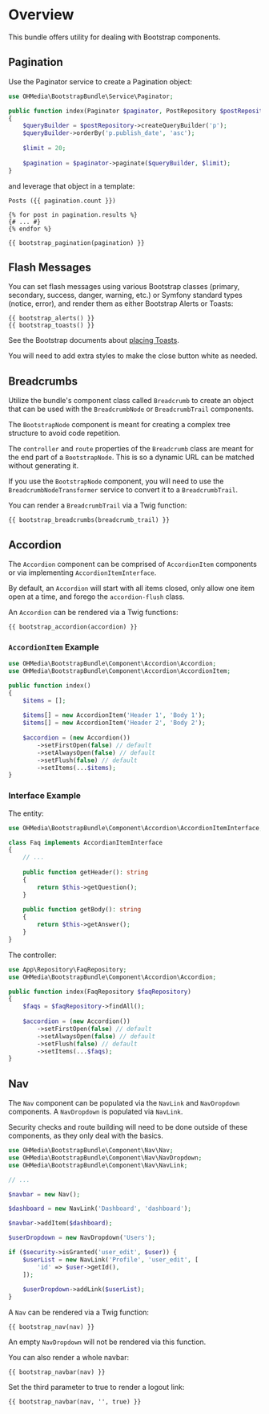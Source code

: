 # Overview

This bundle offers utility for dealing with Bootstrap components.

## Pagination

Use the Paginator service to create a Pagination object:

```php
use OHMedia\BootstrapBundle\Service\Paginator;

public function index(Paginator $paginator, PostRepository $postRepository)
{
    $queryBuilder = $postRepository->createQueryBuilder('p');
    $queryBuilder->orderBy('p.publish_date', 'asc');
    
    $limit = 20;
    
    $pagination = $paginator->paginate($queryBuilder, $limit);
}
```

and leverage that object in a template:

```twig
Posts ({{ pagination.count }})

{% for post in pagination.results %}
{# ... #}
{% endfor %}

{{ bootstrap_pagination(pagination) }}
```

## Flash Messages

You can set flash messages using various Bootstrap classes (primary, secondary,
success, danger, warning, etc.) or Symfony standard types (notice, error), and
render them as either Bootstrap Alerts or Toasts:

```twig
{{ bootstrap_alerts() }}
{{ bootstrap_toasts() }}
```

See the Bootstrap documents about [placing Toasts](https://getbootstrap.com/docs/5.2/components/toasts/#placement).

You will need to add extra styles to make the close button white as needed.

## Breadcrumbs

Utilize the bundle's component class called `Breadcrumb` to create an object
that can be used with the `BreadcrumbNode` or `BreadcrumbTrail` components.

The `BootstrapNode` component is meant for creating a complex tree structure
to avoid code repetition.

The `controller` and `route` properties of the `Breadcrumb` class are meant for
the end part of a `BootstrapNode`. This is so a dynamic URL can be matched
without generating it.

If you use the `BootstrapNode` component, you will need to use the
`BreadcrumbNodeTransformer` service to convert it to a `BreadcrumbTrail`.

You can render a `BreadcrumbTrail` via a Twig function:

```twig
{{ bootstrap_breadcrumbs(breadcrumb_trail) }}
```

## Accordion

The `Accordion` component can be comprised of `AccordionItem` components
or via implementing `AccordionItemInterface`.

By default, an `Accordion` will start with all items closed, only allow one
item open at a time, and forego the `accordion-flush` class.

An `Accordion` can be rendered via a Twig functions:

```twig
{{ bootstrap_accordion(accordion) }}
```

### `AccordionItem` Example

```php
use OHMedia\BootstrapBundle\Component\Accordion\Accordion;
use OHMedia\BootstrapBundle\Component\Accordion\AccordionItem;

public function index()
{
    $items = [];
    
    $items[] = new AccordionItem('Header 1', 'Body 1');
    $items[] = new AccordionItem('Header 2', 'Body 2');
    
    $accordion = (new Accordion())
        ->setFirstOpen(false) // default
        ->setAlwaysOpen(false) // default
        ->setFlush(false) // default
        ->setItems(...$items);
}
```

### Interface Example

The entity:

```php
use OHMedia\BootstrapBundle\Component\Accordion\AccordionItemInterface;

class Faq implements AccordianItemInterface
{
    // ...
   
    public function getHeader(): string
    {
        return $this->getQuestion();
    }
   
    public function getBody(): string
    {
        return $this->getAnswer();
    }
}
```

The controller:

```php
use App\Repository\FaqRepository;
use OHMedia\BootstrapBundle\Component\Accordion\Accordion;

public function index(FaqRepository $faqRepository)
{
    $faqs = $faqRepository->findAll();
    
    $accordion = (new Accordion())
        ->setFirstOpen(false) // default
        ->setAlwaysOpen(false) // default
        ->setFlush(false) // default
        ->setItems(...$faqs);
}
```

## Nav

The `Nav` component can be populated via the `NavLink` and `NavDropdown`
components. A `NavDropdown` is populated via `NavLink`.

Security checks and route building will need to be done outside of these
components, as they only deal with the basics.

```php
use OHMedia\BootstrapBundle\Component\Nav\Nav;
use OHMedia\BootstrapBundle\Component\Nav\NavDropdown;
use OHMedia\BootstrapBundle\Component\Nav\NavLink;

// ...

$navbar = new Nav();

$dashboard = new NavLink('Dashboard', 'dashboard');

$navbar->addItem($dashboard);

$userDropdown = new NavDropdown('Users');

if ($security->isGranted('user_edit', $user)) {
    $userList = new NavLink('Profile', 'user_edit', [
        'id' => $user->getId(),
    ]);
    
    $userDropdown->addLink($userList);
}
```

A `Nav` can be rendered via a Twig function:

```twig
{{ bootstrap_nav(nav) }}
```

An empty `NavDropdown` will not be rendered via this function.

You can also render a whole navbar:

```twig
{{ bootstrap_navbar(nav) }}
```

Set the third parameter to true to render a logout link:

```twig
{{ bootstrap_navbar(nav, '', true) }}
```
